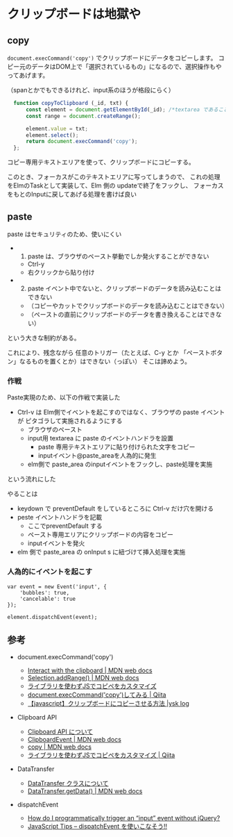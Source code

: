 # クリップボードは地獄や

## copy

`document.execCommand('copy')` でクリップボードにデータをコピーします。
コピー元のデータはDOM上で「選択されているもの」になるので、選択操作もやってあげます。

（spanとかでもできるけれど、input系のほうが格段にらく）

```javascript
  function copyToClipboard (_id, txt) {
	  const element = document.getElementById(_id); /*textarea であることを期待している */
      const range = document.createRange();

      element.value = txt;
      element.select();
      return document.execCommand('copy');
  };
```

コピー専用テキストエリアを使って、クリップボードにコピーする。

このとき、フォーカスがこのテキストエリアに写ってしまうので、
これの処理をElmのTaskとして実装して、Elm 側の updateで終了をフックし、
フォーカスをもとのInputに戻してあげる処理を書けば良い

## paste

paste はセキュリティのため、使いにくい

* 1. paste は、ブラウザのペースト挙動でしか発火することができない
   * Ctrl-y
   * 右クリックから貼り付け
* 2. paste イベント中でないと、クリップボードのデータを読み込むことはできない
   * （コピーやカットでクリップボードのデータを読み込むことはできない）
   * （ペーストの直前にクリップボードのデータを書き換えることはできない）

という大きな制約がある。

これにより、残念ながら
任意のトリガー（たとえば、C-y とか 「ペーストボタン」なるものを置くとか）はできない（っぽい）
そこは諦めよう。



### 作戦

Paste実現のため、以下の作戦で実装した

* Ctrl-v は Elm側でイベントを起こすのではなく、ブラウザの paste イベントが ピタゴラして実施されるようにする
    * ブラウザのペースト
    * input用 textarea に paste のイベントハンドラを設置
       * paste 専用テキストエリアに貼り付けられた文字をコピー
       * inputイベント@paste_areaを人為的に発生
    * elm側で paste_area のinputイベントをフックし、paste処理を実施

という流れにした

やることは

* keydown で preventDefault をしているところに Ctrl-v だけ穴を開ける
* peste イベントハンドラを記載
   * ここでpreventDefault する
   * ペースト専用エリアにクリップボードの内容をコピー
   * inputイベントを発火
* elm 側で paste_area の onInput s に紐づけて挿入処理を実施


### 人為的にイベントを起こす

```javasctipt
var event = new Event('input', {
    'bubbles': true,
    'cancelable': true
});

element.dispatchEvent(event);
```


## 参考

* document.execCommand('copy')
    * [Interact with the clipboard | MDN web docs](https://developer.mozilla.org/en-US/Add-ons/WebExtensions/Interact_with_the_clipboard)
    * [Selection.addRange() | MDN web docs](https://developer.mozilla.org/en-US/docs/Web/API/Selection/addRange)
    * [ライブラリを使わずJSでコピペをカスタマイズ](https://qiita.com/kwst/items/8d9cd40e181761085325)
    * [document.execCommand('copy')してみる | Qiita](https://qiita.com/keiskimu/items/a8128e14ef8b60c681b2)
    * [【javascript】クリップボードにコピーさせる方法 |ysk log](http://ysklog.net/javascript/2157.html)

* Clipboard API
    * [Clipboard API について](https://hakuhin.jp/js/clipboard.html#CLIPBOARD_EVENT)
    * [ClipboardEvent | MDN web docs](https://developer.mozilla.org/ja/docs/Web/API/ClipboardEvent)
    * [copy | MDN web docs](https://developer.mozilla.org/ja/docs/Web/Reference/Events/copy)
    * [ライブラリを使わずJSでコピペをカスタマイズ | Qiita](https://qiita.com/kwst/items/8d9cd40e181761085325)

* DataTransfer
    * [DataTransfer クラスについて](https://hakuhin.jp/js/data_transfer.html)
    * [DataTransfer.getData() | MDN web docs](https://developer.mozilla.org/ja/docs/Web/API/DataTransfer/getData)


* dispatchEvent
    * [How do I programmatically trigger an “input” event without jQuery?](https://stackoverflow.com/questions/35659430/how-do-i-programmatically-trigger-an-input-event-without-jquery)
    * [JavaScript Tips – dispatchEvent を使いこなそう!!](http://phiary.me/javascript-tips-dispatchevent/)
